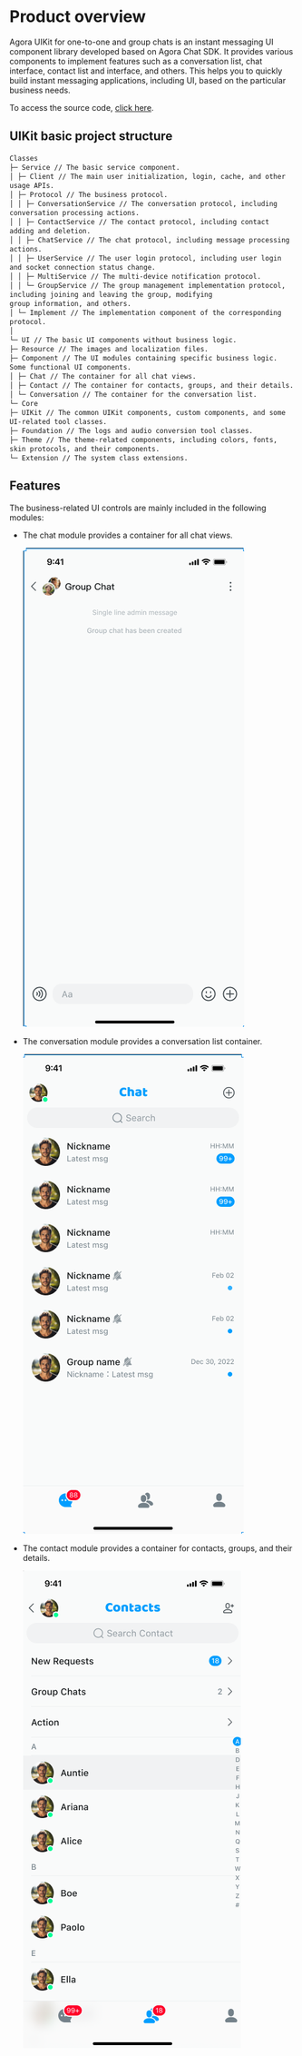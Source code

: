 # Product overview

Agora UIKit for one-to-one and group chats is an instant messaging UI component library developed based on 
Agora Chat SDK. It provides various components to implement features such as a conversation list, chat interface, 
contact list and interface, and others. This helps you to quickly build instant messaging applications, including UI, based 
on the particular business needs.

To access the source code, [click here](https://github.com/easemob/chatuikit-ios).

## UIKit basic project structure

```
Classes
├─ Service // The basic service component.
│ ├─ Client // The main user initialization, login, cache, and other usage APIs.
│ ├─ Protocol // The business protocol.
│ │ ├─ ConversationService // The conversation protocol, including conversation processing actions.
│ │ ├─ ContactService // The contact protocol, including contact adding and deletion.
│ │ ├─ ChatService // The chat protocol, including message processing actions.
│ │ ├─ UserService // The user login protocol, including user login and socket connection status change.
│ │ ├─ MultiService // The multi-device notification protocol.
│ │ └─ GroupService // The group management implementation protocol, including joining and leaving the group, modifying 
group information, and others.
│ └─ Implement // The implementation component of the corresponding protocol.
│
└─ UI // The basic UI components without business logic.
├─ Resource // The images and localization files.
├─ Component // The UI modules containing specific business logic. Some functional UI components.
│ ├─ Chat // The container for all chat views.
│ ├─ Contact // The container for contacts, groups, and their details.
│ └─ Conversation // The container for the conversation list.
└─ Core
├─ UIKit // The common UIKit components, custom components, and some UI-related tool classes.
├─ Foundation // The logs and audio conversion tool classes.
├─ Theme // The theme-related components, including colors, fonts, skin protocols, and their components.
└─ Extension // The system class extensions.
```

## Features

The business-related UI controls are mainly included in the following modules:

- The chat module provides a container for all chat views.

    ![Group chat](../../assets/images/group_chat.png) 

- The conversation module provides a conversation list container.

    ![Conversation list](../../assets/images/conversation_list.png)

- The contact module provides a container for contacts, groups, and their details.

    ![Contacts](../../assets/images/contacts.png)